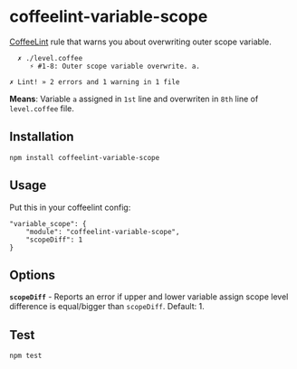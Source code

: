 coffeelint-variable-scope
=========================

[CoffeeLint](http://www.coffeelint.org/) rule that warns you about overwriting outer scope variable.

```
  ✗ ./level.coffee
     ⚡ #1-8: Outer scope variable overwrite. a.

✗ Lint! » 2 errors and 1 warning in 1 file
```

**Means**: Variable `a` assigned in `1st` line and overwriten in `8th` line of `level.coffee` file.

## Installation

```
npm install coffeelint-variable-scope
```

## Usage

Put this in your coffeelint config:

```
"variable_scope": {
    "module": "coffeelint-variable-scope",
    "scopeDiff": 1
}
```

## Options

**`scopeDiff`** - Reports an error if upper and lower variable 
assign scope level difference is equal/bigger than `scopeDiff`. Default: 1.

## Test

```
npm test
```